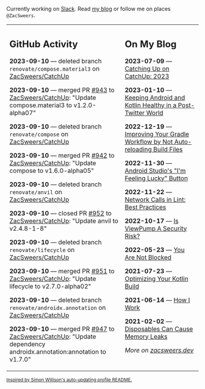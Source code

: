 Currently working on [Slack](https://slack.com/). Read [my blog](https://zacsweers.dev/) or follow me on places `@ZacSweers`.

<table><tr><td valign="top" width="60%">

## GitHub Activity
<!-- githubActivity starts -->
**2023-09-10** — deleted branch `renovate/compose.material3` on [ZacSweers/CatchUp](https://github.com/ZacSweers/CatchUp)

**2023-09-10** — merged PR [#943](https://github.com/ZacSweers/CatchUp/pull/943) to [ZacSweers/CatchUp](https://github.com/ZacSweers/CatchUp): "Update compose.material3 to v1.2.0-alpha07"

**2023-09-10** — deleted branch `renovate/compose` on [ZacSweers/CatchUp](https://github.com/ZacSweers/CatchUp)

**2023-09-10** — merged PR [#942](https://github.com/ZacSweers/CatchUp/pull/942) to [ZacSweers/CatchUp](https://github.com/ZacSweers/CatchUp): "Update compose to v1.6.0-alpha05"

**2023-09-10** — deleted branch `renovate/anvil` on [ZacSweers/CatchUp](https://github.com/ZacSweers/CatchUp)

**2023-09-10** — closed PR [#952](https://github.com/ZacSweers/CatchUp/pull/952) to [ZacSweers/CatchUp](https://github.com/ZacSweers/CatchUp): "Update anvil to v2.4.8-1-8"

**2023-09-10** — deleted branch `renovate/lifecycle` on [ZacSweers/CatchUp](https://github.com/ZacSweers/CatchUp)

**2023-09-10** — merged PR [#951](https://github.com/ZacSweers/CatchUp/pull/951) to [ZacSweers/CatchUp](https://github.com/ZacSweers/CatchUp): "Update lifecycle to v2.7.0-alpha02"

**2023-09-10** — deleted branch `renovate/androidx.annotation` on [ZacSweers/CatchUp](https://github.com/ZacSweers/CatchUp)

**2023-09-10** — merged PR [#947](https://github.com/ZacSweers/CatchUp/pull/947) to [ZacSweers/CatchUp](https://github.com/ZacSweers/CatchUp): "Update dependency androidx.annotation:annotation to v1.7.0"
<!-- githubActivity ends -->
</td><td valign="top" width="40%">

## On My Blog
<!-- blog starts -->
**2023-07-09** — [Catching Up on CatchUp: 2023](https://www.zacsweers.dev/catching-up-on-catchup-2023/)

**2023-01-10** — [Keeping Android and Kotlin Healthy in a Post-Twitter World](https://www.zacsweers.dev/keeping-android-healthy/)

**2022-12-19** — [Improving Your Gradle Workflow by Not Auto-reloading Build Files](https://www.zacsweers.dev/improving-your-workflow-by-not-auto-reloading-build-files/)

**2022-11-30** — [Android Studio's "I'm Feeling Lucky" Button](https://www.zacsweers.dev/android-studios-im-feeling-lucky-button/)

**2022-11-22** — [Network Calls in Lint: Best Practices](https://www.zacsweers.dev/network-calls-in-lint-best-practices/)

**2022-10-17** — [Is ViewPump A Security Risk?](https://www.zacsweers.dev/is-viewpump-a-security-risk/)

**2022-05-23** — [You Are Not Blocked](https://www.zacsweers.dev/you-are-not-blocked/)

**2021-07-23** — [Optimizing Your Kotlin Build](https://www.zacsweers.dev/optimizing-your-kotlin-build/)

**2021-06-14** — [How I Work](https://www.zacsweers.dev/how-i-work/)

**2021-02-02** — [Disposables Can Cause Memory Leaks](https://www.zacsweers.dev/disposables-can-cause-memory-leaks/)
<!-- blog ends -->
_More on [zacsweers.dev](https://zacsweers.dev/)_
</td></tr></table>

<sub><a href="https://simonwillison.net/2020/Jul/10/self-updating-profile-readme/">Inspired by Simon Willison's auto-updating profile README.</a></sub>
